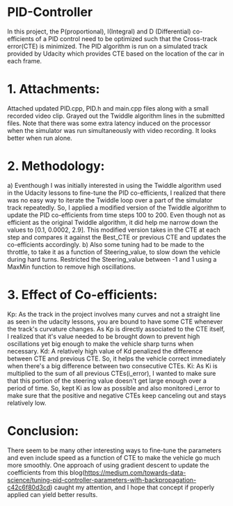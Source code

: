 # PID-Controller

In this project, the P(proportional), I(Integral) and D (Differential) co-efficients of a PID control need to be optimized such that the Cross-track error(CTE) is minimized.
The PID algorithm is run on a simulated track provided by Udacity which provides CTE based on the location of the car in each frame.

# 1. Attachments: 
Attached updated PID.cpp, PID.h and main.cpp files along with a small recorded video clip. Grayed out the Twiddle algorithm lines in the submitted files. Note that there was some extra latency induced on the processor when the simulator was run simultaneously with video recording. It looks better when run alone.

# 2. Methodology:
a) Eventhough I was initially interested in using the Twiddle algorithm used in the Udacity lessons to fine-tune the PID co-efficients, I realized that there was no easy way to iterate the Twiddle loop over a part of the simulator track repeatedly. So, I applied a modified version of the Twiddle algorithm to update the PID co-efficients from time steps 100 to 200. Even though not as efficient as the original Twiddle algorithm, it did help me narrow down the values to [0.1, 0.0002, 2.9]. This modified version takes in the CTE at each step and compares it against the Best_CTE or previous CTE and updates the co-efficients accordingly.
b) Also some tuning had to be made to the throttle, to take it as a function of Steering_value, to slow down the vehicle during hard turns. Restricted the Steering_value between -1 and 1 using a MaxMin function to remove high oscillations.

# 3. Effect of Co-efficients:
Kp: As the track in the project involves many curves and not a straight line as seen in the udacity lessons, you are bound to have some CTE whenever the track's curvature changes. As Kp is directly associated to the CTE itself, I realized that it's
value needed to be brought down to prevent high oscillations yet big enough to make the vehicle sharp turns when necessary.
Kd: A relatively high value of Kd penalized the difference between CTE and previous CTE. So, it helps the vehicle correct immediately when there's a big difference between two consecutive CTEs.
Ki: As Ki is multiplied to the sum of all previous CTEs(i_error), I wanted to make sure that this portion of the steering value doesn't get large enough over a period of time. So, kept Ki as low as possible and also monitored i_error to make sure that the positive and negative CTEs keep canceling out and stays relatively low.

# Conclusion: 
There seem to be many other interesting ways to fine-tune the parameters and even include speed as a function of CTE to make the vehicle go much more smoothly. One approach of using gradient descent to update the coefficients from this blog(https://medium.com/towards-data-science/tuning-pid-controller-parameters-with-backpropagation-c42c6f80d3cd) caught my attention, and I hope that concept if properly applied can yield better results.
